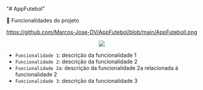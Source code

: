 "# AppFutebol" 

 :hammer: Funcionalidades do projeto

 https://github.com/Marcos-Jose-DV/AppFutebol/blob/main/AppFuteboll.png

<p align="center">
<img loading="lazy" src="http://img.shields.io/static/v1?label=STATUS&message=EM%20DESENVOLVIMENTO&color=GREEN&style=for-the-badge](https://github.com/Marcos-Jose-DV/AppFutebol/blob/main/AppFuteboll.png)"/>
</p>


- `Funcionalidade 1`: descrição da funcionalidade 1
- `Funcionalidade 2`: descrição da funcionalidade 2
- `Funcionalidade 2a`: descrição da funcionalidade 2a relacionada à funcionalidade 2
- `Funcionalidade 3`: descrição da funcionalidade 3
